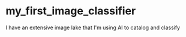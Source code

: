 # my_first_image_classifier
I have an extensive image lake that I'm using AI to catalog and classify
